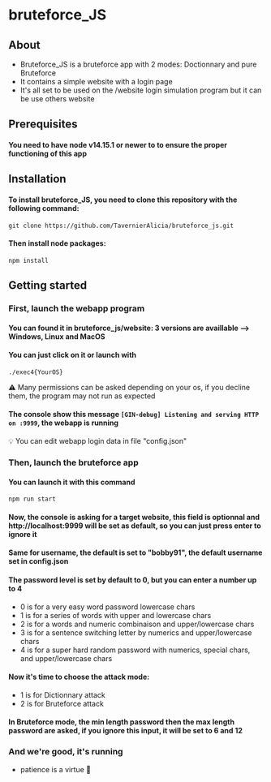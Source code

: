 # bruteforce_JS

## About
* Bruteforce_JS is a bruteforce app with 2 modes: Doctionnary and pure Bruteforce
* It contains a simple website with a login page
* It's all set to be used on the /website login simulation program but it can be use others website

## Prerequisites
#### You need to have node v14.15.1 or newer to to ensure the proper functioning of this app

## Installation
#### To install bruteforce_JS, you need to clone this repository with the following command: <br />
```git clone https://github.com/TavernierAlicia/bruteforce_js.git```

#### Then install node packages: <br />
```npm install```

## Getting started

### First, launch the webapp program
#### You can found it in bruteforce_js/website: 3 versions are availlable --> Windows, Linux and MacOS

#### You can just click on it or launch with <br />
```./exec4{YourOS} ``` 

:warning: Many permissions can be asked depending on your os, if you decline them, the program may not run as expected

#### The console show this message ``` [GIN-debug] Listening and serving HTTP on :9999 ```, the webapp is running

:bulb: You can edit webapp login data in file "config.json"

### Then, launch the bruteforce app
#### You can launch it with this command <br />
```npm run start```

#### Now, the console is asking for a target website, this field is optionnal and http://localhost:9999 will be set as default, so you can just press enter to ignore it

#### Same for username, the default is set to "bobby91", the default username set in config.json

#### The password level is set by default to 0, but you can enter a number up to 4
- 0 is for a very easy word password lowercase chars
- 1 is for a series of words with upper and lowercase chars
- 2 is for a words and numeric combinaison and upper/lowercase chars
- 3 is for a sentence switching letter by numerics and upper/lowercase chars
- 4 is for a super hard random password with numerics, special chars, and upper/lowercase chars

#### Now it's time to choose the attack mode:
- 1 is for Dictionnary attack
- 2 is for Bruteforce attack

#### In Bruteforce mode, the min length password then the max length password are asked, if you ignore this input, it will be set to 6 and 12

### And we're good, it's running
* patience is a virtue :lotus_position:	

